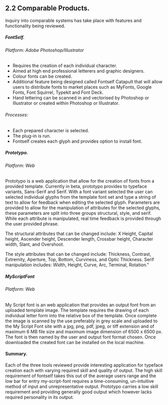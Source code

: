 

## 2.2 Comparable Products. 

Inquiry into comparable systems has take place with features and functionality being reviewed.

##### FontSelf.  

###### Platform: Adobe Photoshop/Illustrator 


- Requires the creation of each individual character. 
- Aimed at high end professional letterers and graphic designers. 
- Colour fonts can be created. 
- Additional feature being designed called Fontself Catapult that will allow users to distribute fonts to market places such as MyFonts, Google Fonts, Font Squirrel, Typekit and Font Deck.
- Hand lettering can be scanned in and vectorised by Photoshop or Illustrator or created within Photoshop or Illustrator. 

###### Processes:

- Each prepared character is selected. 
- The plug-in is run. 
- Fontself creates each glyph and provides option to install font.



##### Prototypo.


###### Platform: Web


Prototypo is a web application that allow for the creation of fonts from a provided template. Currently in beta, prototypo provides to typeface variants, Sans-Serif and Serif. With a font variant selected the user can selected individual glyphs from the template font set and type a string of text to allow for feedback when editing the selected glyph. Parameters are provided to allow for the manipulation of attributes for the selected glyphs, these parameters are split into three groups structural, style, and serif. While each attribute is manipulated, real time feedback is provided through the user provided phrase.

The structural attributes that can be changed include: X Height, Capital height, Ascender height, Descender length, Crossbar height, Character width, Slant, and Overshoot. 

The style attributes that can be changed include: Thickness, Contrast, Extremity, Aperture, Top, Bottom, Curviness, and Optic Thickness. Serif manipulation includes: Width, Height, Curve, Arc, Terminal, Rotation."



##### MyScriptFont    

###### Platform: Web 

My Script font is an web application that provides an output font from an uploaded template image. The template requires the drawing of each individual letter form into the relative box of the template. Once complete the image is scanned by the use preferably in grey scale and uploaded to the My Script Font site with a jpg, png, pdf, jpeg, or tiff extension and of maximum 6 MB file size and maximum image dimension of 6500 x 6500 px. The font is then named by the user and output font format chosen. Once downloaded the created font can be installed on the local machine.


#### Summary.

Each of the three tools reviewed provide interesting application for typeface creation each with varying required skill and quality of output. The high skill requirement of fontself takes this out of the average users range and the low bar for entry my-script-font requires a time-consuming, un-intuitive method of input and unrepresentative output. Prototypo carries a low skill requirement and providing generally good output which however lacks required personality in its output.